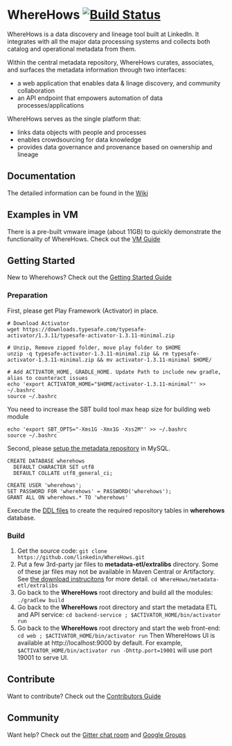# WhereHows [![Build Status](https://travis-ci.org/linkedin/WhereHows.svg?branch=master)](https://travis-ci.org/linkedin/WhereHows)

WhereHows is a data discovery and lineage tool built at LinkedIn. It integrates with all the major data processing systems and collects both catalog and operational metadata from them.

Within the central metadata repository, WhereHows curates, associates, and surfaces the metadata information through two interfaces:
* a web application that enables data & linage discovery, and community collaboration
* an API endpoint that empowers automation of data processes/applications

WhereHows serves as the single platform that:
* links data objects with people and processes
* enables crowdsourcing for data knowledge
* provides data governance and provenance based on ownership and lineage

## Documentation

The detailed information can be found in the [Wiki][wiki]


## Examples in VM

There is a pre-built vmware image (about 11GB) to quickly demonstrate the functionality of WhereHows. Check out the [VM Guide][VM]


## Getting Started

New to Wherehows? Check out the [Getting Started Guide][GS]

### Preparation

First, please get Play Framework (Activator) in place.
```
# Download Activator
wget https://downloads.typesafe.com/typesafe-activator/1.3.11/typesafe-activator-1.3.11-minimal.zip

# Unzip, Remove zipped folder, move play folder to $HOME
unzip -q typesafe-activator-1.3.11-minimal.zip && rm typesafe-activator-1.3.11-minimal.zip && mv activator-1.3.11-minimal $HOME/

# Add ACTIVATOR_HOME, GRADLE_HOME. Update Path to include new gradle, alias to counteract issues
echo 'export ACTIVATOR_HOME="$HOME/activator-1.3.11-minimal"' >> ~/.bashrc
source ~/.bashrc
```

You need to increase the SBT build tool max heap size for building web module
```
echo 'export SBT_OPTS="-Xms1G -Xmx1G -Xss2M"' >> ~/.bashrc
source ~/.bashrc
```

Second, please [setup the metadata repository][DB] in MySQL.
```
CREATE DATABASE wherehows
  DEFAULT CHARACTER SET utf8
  DEFAULT COLLATE utf8_general_ci;

CREATE USER 'wherehows';
SET PASSWORD FOR 'wherehows' = PASSWORD('wherehows');
GRANT ALL ON wherehows.* TO 'wherehows'
```

Execute the [DDL files][DDL] to create the required repository tables in **wherehows** database.


### Build

1. Get the source code: ```git clone https://github.com/linkedin/WhereHows.git```
2. Put a few 3rd-party jar files to **metadata-etl/extralibs** directory. Some of these jar files may not be available in Maven Central or Artifactory. See [the download instrucitons][EXJAR] for more detail. ```cd WhereHows/metadata-etl/extralibs```
3. Go back to the **WhereHows** root directory and build all the modules: ```./gradlew build```
4. Go back to the **WhereHows** root directory and start the metadata ETL and API service: ```cd backend-service ; $ACTIVATOR_HOME/bin/activator run```
5. Go back to the **WhereHows** root directory and start the web front-end: ```cd web ; $ACTIVATOR_HOME/bin/activator run``` Then WhereHows UI is available at http://localhost:9000 by default. For example, ```$ACTIVATOR_HOME/bin/activator run -Dhttp.port=19001``` will use port 19001 to serve UI.

## Contribute

Want to contribute? Check out the [Contributors Guide][CON]

## Community

Want help? Check out the [Gitter chat room][GITTER] and [Google Groups][LIST]


[wiki]: https://github.com/LinkedIn/Wherehows/wiki
[GS]: https://github.com/LinkedIn/Wherehows/wiki/Getting-Started
[CON]: https://github.com/LinkedIn/Wherehows/wiki/Contributing
[VM]: https://github.com/LinkedIn/Wherehows/wiki/Quick-Start-With-VM
[EXJAR]: https://github.com/LinkedIn/Wherehows/wiki/Getting-Started#download-third-party-jar-files
[DDL]: https://github.com/linkedin/WhereHows/tree/master/data-model/DDL
[DB]: https://github.com/LinkedIn/Wherehows/wiki/Getting-Started#set-up-your-database
[LIST]: https://groups.google.com/forum/#!forum/wherehows
[GITTER]: https://gitter.im/wherehows
